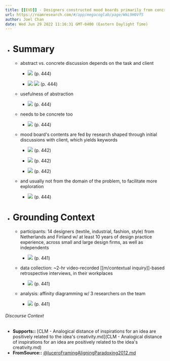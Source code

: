 ```yaml
---
title: [[EVD]] - Designers constructed mood boards primarily from concrete design materials and examples, usually not from the immediate domain of the problem, and manipulate their abstraction level as appropriate when using them to shape design work - [[@luceroFramingAligningParadoxing2012]]
url: https://roamresearch.com/#/app/megacoglab/page/WkL9H0VfS
author: Joel Chan
date: Wed Jun 29 2022 11:16:31 GMT-0400 (Eastern Daylight Time)
---
```


- # Summary

    - abstract vs. concrete discussion depends on the task and client

        - ![](https://firebasestorage.googleapis.com/v0/b/firescript-577a2.appspot.com/o/imgs%2Fapp%2Fmegacoglab%2FW-f2_ZRLI1.png?alt=media&token=857d7521-11c5-4950-b4cb-8714aea9db6a) (p. 444)

        - ![](https://firebasestorage.googleapis.com/v0/b/firescript-577a2.appspot.com/o/imgs%2Fapp%2Fmegacoglab%2Fov3FkyTFBl.png?alt=media&token=2f28ebaa-9105-4309-9c58-826723d9a2f9) 
![](https://firebasestorage.googleapis.com/v0/b/firescript-577a2.appspot.com/o/imgs%2Fapp%2Fmegacoglab%2F3Cv1o-GwJ3.png?alt=media&token=b3a82993-657c-4052-b34c-848d2441dd52) (p. 444)

    - usefulness of abstraction

        - ![](https://firebasestorage.googleapis.com/v0/b/firescript-577a2.appspot.com/o/imgs%2Fapp%2Fmegacoglab%2FvR5lQd0Bab.png?alt=media&token=9f14be51-0295-472e-ba58-04ecb55a911a) (p. 444)

    - needs to be concrete too

        - ![](https://firebasestorage.googleapis.com/v0/b/firescript-577a2.appspot.com/o/imgs%2Fapp%2Fmegacoglab%2FPD0bsIjfLL.png?alt=media&token=a443b1c4-8407-4560-997b-64063f36b6d5) (p. 444)

    - mood board's contents are fed by research shaped through initial discussions with client, which yields keywords

        - ![](https://firebasestorage.googleapis.com/v0/b/firescript-577a2.appspot.com/o/imgs%2Fapp%2Fmegacoglab%2FaAZsNI9_l7.png?alt=media&token=ff44084e-8bde-4807-9eb1-fb49261854ce) (p. 442)

        - ![](https://firebasestorage.googleapis.com/v0/b/firescript-577a2.appspot.com/o/imgs%2Fapp%2Fmegacoglab%2FjTkRCz1Nq3.png?alt=media&token=87731074-0373-4da5-8f8e-b9be21d39958) (p. 442)

        - ![](https://firebasestorage.googleapis.com/v0/b/firescript-577a2.appspot.com/o/imgs%2Fapp%2Fmegacoglab%2FewuxgWJlhA.png?alt=media&token=a464e82c-c9e4-4589-8900-1fac8af0401d) (p. 442)

    - and usually not from the domain of the problem, to facilitate more exploration

        - ![](https://firebasestorage.googleapis.com/v0/b/firescript-577a2.appspot.com/o/imgs%2Fapp%2Fmegacoglab%2FBzcRRUDOak.png?alt=media&token=67692f32-d0a0-4c5c-b3fe-0e26c2ccb2be) (p. 444)
- # Grounding Context

    - participants: 14 designers (textile, industrial, fashion, style) from Netherlands and Finland w/ at least 10 years of design practice experience, across small and large design firms, as well as independents

        - ![](https://firebasestorage.googleapis.com/v0/b/firescript-577a2.appspot.com/o/imgs%2Fapp%2Fmegacoglab%2F_0CSdpDpz8.png?alt=media&token=d4e9079c-5721-40fb-b37c-a8b89e8c1eaa) (p. 441)

    - data collection: ~2-hr video-recorded [[m/contextual inquiry]]-based retrospective interviews, in their workplaces

        - ![](https://firebasestorage.googleapis.com/v0/b/firescript-577a2.appspot.com/o/imgs%2Fapp%2Fmegacoglab%2F_LMRieap7Q.png?alt=media&token=18329925-bc57-42c5-a5e8-b1ea820d4944) (p. 441)

    - analysis: affinity diagramming w/ 3 researchers on the team

        - ![](https://firebasestorage.googleapis.com/v0/b/firescript-577a2.appspot.com/o/imgs%2Fapp%2Fmegacoglab%2FcttX5l8WB0.png?alt=media&token=3beea22f-a05d-4662-8dc4-cf1ea3651d2f) (p. 441)

###### Discourse Context

- **Supports::** [CLM - Analogical distance of inspirations for an idea are positively related to the idea's creativity.md](CLM - Analogical distance of inspirations for an idea are positively related to the idea's creativity.md)
- **FromSource::** [@luceroFramingAligningParadoxing2012.md](@luceroFramingAligningParadoxing2012.md)

